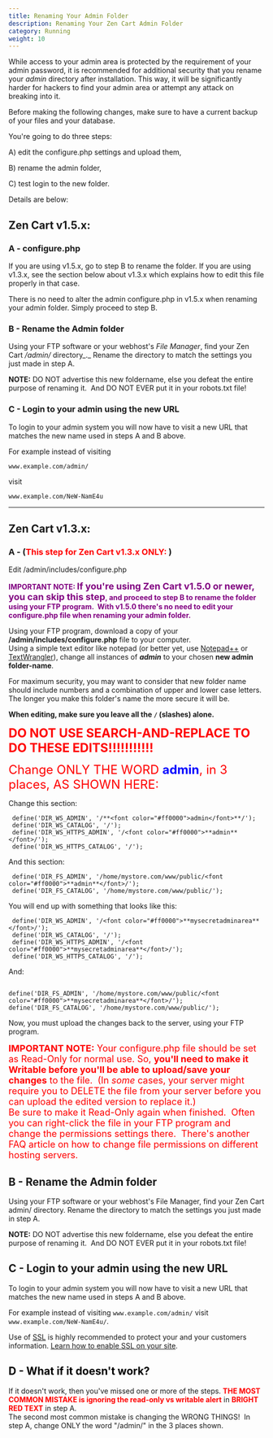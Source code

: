 ```yaml
---
title: Renaming Your Admin Folder
description: Renaming Your Zen Cart Admin Folder
category: Running
weight: 10
---
```


While access to your admin area is protected by the requirement of your admin password, it is recommended for additional security that you rename your _admin_ directory after installation. This way, it will be significantly harder for hackers to find your admin area or attempt any attack on breaking into it.

Before making the following changes, make sure to have a current backup of your files and your database. 

You're going to do three steps: 

A) edit the configure.php settings and upload them, 

B) rename the admin folder, 

C) test login to the new folder.   

Details are below:

## Zen Cart v1.5.x:

### A - configure.php 
If you are using v1.5.x, go to step B to rename the folder. If you are using v1.3.x, see the section below about v1.3.x which explains how to edit this file properly in that case.  

There is no need to alter the admin configure.php in v1.5.x when renaming your admin folder. Simply proceed to step B.

### B - Rename the Admin folder

Using your FTP software or your webhost's _File Manager_, find your Zen Cart _/admin/_ directory_._ Rename the directory to match the settings you just made in step A.

**NOTE:** DO NOT advertise this new foldername, else you defeat the entire purpose of renaming it.  And DO NOT EVER put it in your robots.txt file!

### C - Login to your admin using the new URL

To login to your admin system you will now have to visit a new URL that matches the new name used in steps A and B above.  

For example instead of visiting 

`www.example.com/admin/`

visit 

`www.example.com/NeW-NamE4u`

* * *

## Zen Cart v1.3.x:

### A - (<font color="#FF0000">This step for Zen Cart v1.3.x ONLY:</font> ) 
Edit /admin/includes/configure.php

**<font color="#800080">IMPORTANT NOTE: <font size="4">If you're using Zen Cart v1.5.0 or newer, you can skip this step</font>, and proceed to step B to rename the folder using your FTP program.  With v1.5.0 there's no need to edit your configure.php file when renaming your admin folder.</font>**

Using your FTP program, download a copy of your **/admin/includes/configure.php** file to your computer.  
Using a simple text editor like notepad (or better yet, use [Notepad++](http://notepad-plus.sf.net) or [TextWrangler](http://www.barebones.com/products/TextWrangler/)), change all instances of **_admin_** to your chosen **new admin folder-name**.  

For maximum security, you may want to consider that new folder name should include numbers and a combination of upper and lower case letters. The longer you make this folder's name the more secure it will be.  


**When editing, make sure you leave all the `/` (slashes) alone.**  

<font size="5" color="#ff0000">**DO NOT USE SEARCH-AND-REPLACE TO DO THESE EDITS!!!!!!!!!!!**</font>

<font size="5" color="#FF0000">Change ONLY THE WORD <font color="#0000FF">**admin**</font>, in 3 places, AS SHOWN HERE:</font>

Change this section:

```
 define('DIR_WS_ADMIN', '/**<font color="#ff0000">admin</font>**/');  
 define('DIR_WS_CATALOG', '/');  
 define('DIR_WS_HTTPS_ADMIN', '/<font color="#ff0000">**admin**</font>/');  
 define('DIR_WS_HTTPS_CATALOG', '/');  
```
And this section:

```
 define('DIR_FS_ADMIN', '/home/mystore.com/www/public/<font color="#ff0000">**admin**</font>/');  
 define('DIR_FS_CATALOG', '/home/mystore.com/www/public/');  
```

You will end up with something that looks like this:

```
 define('DIR_WS_ADMIN', '/<font color="#ff0000">**mysecretadminarea**</font>/');
 define('DIR_WS_CATALOG', '/');  
 define('DIR_WS_HTTPS_ADMIN', '/<font color="#ff0000">**mysecretadminarea**</font>/');  
 define('DIR_WS_HTTPS_CATALOG', '/');  
```

And:  
```

define('DIR_FS_ADMIN', '/home/mystore.com/www/public/<font color="#ff0000">**mysecretadminarea**</font>/');  
define('DIR_FS_CATALOG', '/home/mystore.com/www/public/');  
```

Now, you must upload the changes back to the server, using your FTP program.  

<font size="4" color="#ff0000">**IMPORTANT NOTE:** Your configure.php file should be set as Read-Only for normal use. So, **you'll need to make it Writable before you'll be able to upload/save your changes** to the file.  (In *some* cases, your server might require you to DELETE the file from your server before you can upload the edited version to replace it.)  
Be sure to make it Read-Only again when finished.  Often you can right-click the file in your FTP program and change the permissions settings there.  There's another FAQ article on how to change file permissions on different hosting servers.</font>  

## B - Rename the Admin folder

Using your FTP software or your webhost's File Manager, find your Zen Cart admin/ directory. Rename the directory to match the settings you just made in step A.

**NOTE:** DO NOT advertise this new foldername, else you defeat the entire purpose of renaming it.  And DO NOT EVER put it in your robots.txt file!

## C - Login to your admin using the new URL

To login to your admin system you will now have to visit a new URL that matches the new name used in steps A and B above.  

For example instead of visiting `www.example.com/admin/` visit `www.example.com/NeW-NamE4u/`.

Use of [SSL](http://en.wikipedia.org/wiki/SSL "http://en.wikipedia.org/wiki/SSL") is highly recommended to protect your and your customers information. 
[Learn how to enable SSL on your site](/user/installing/enable_ssl).

## <font color="#000000">D - What if it doesn't work?</font>

If it doesn't work, then you've missed one or more of the steps. <font color="#ff0000">**THE MOST COMMON MISTAKE is ignoring the read-only vs writable alert**</font> in **<font color="#ff0000">BRIGHT RED TEXT</font>** in step A.  
The second most common mistake is changing the WRONG THINGS!  In step A, change ONLY the word "/admin/" in the 3 places shown.
